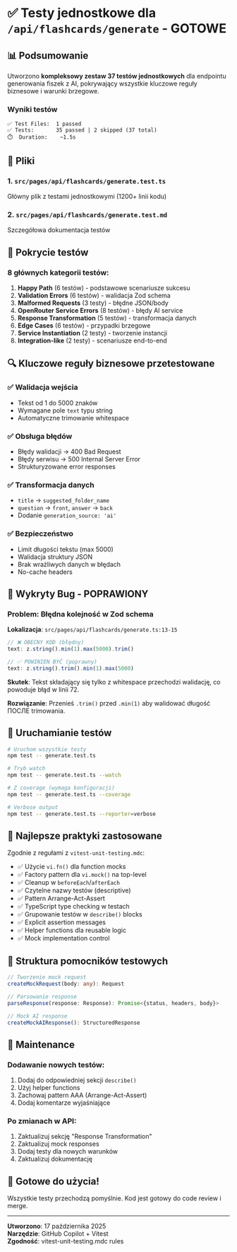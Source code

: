 # ✅ Testy jednostkowe dla `/api/flashcards/generate` - GOTOWE

## 📊 Podsumowanie

Utworzono **kompleksowy zestaw 37 testów jednostkowych** dla endpointu generowania fiszek z AI, pokrywający wszystkie kluczowe reguły biznesowe i warunki brzegowe.

### Wyniki testów
```
✅ Test Files:  1 passed
✅ Tests:       35 passed | 2 skipped (37 total)
⏱️  Duration:    ~1.5s
```

## 📁 Pliki

### 1. `src/pages/api/flashcards/generate.test.ts`
Główny plik z testami jednostkowymi (1200+ linii kodu)

### 2. `src/pages/api/flashcards/generate.test.md`
Szczegółowa dokumentacja testów

## 🎯 Pokrycie testów

### 8 głównych kategorii testów:

1. **Happy Path** (6 testów) - podstawowe scenariusze sukcesu
2. **Validation Errors** (6 testów) - walidacja Zod schema
3. **Malformed Requests** (3 testy) - błędne JSON/body
4. **OpenRouter Service Errors** (8 testów) - błędy AI service
5. **Response Transformation** (5 testów) - transformacja danych
6. **Edge Cases** (6 testów) - przypadki brzegowe
7. **Service Instantiation** (2 testy) - tworzenie instancji
8. **Integration-like** (2 testy) - scenariusze end-to-end

## 🔍 Kluczowe reguły biznesowe przetestowane

### ✅ Walidacja wejścia
- Tekst od 1 do 5000 znaków
- Wymagane pole `text` typu string
- Automatyczne trimowanie whitespace

### ✅ Obsługa błędów
- Błędy walidacji → 400 Bad Request
- Błędy serwisu → 500 Internal Server Error  
- Strukturyzowane error responses

### ✅ Transformacja danych
- `title` → `suggested_folder_name`
- `question` → `front`, `answer` → `back`
- Dodanie `generation_source: 'ai'`

### ✅ Bezpieczeństwo
- Limit długości tekstu (max 5000)
- Walidacja struktury JSON
- Brak wrażliwych danych w błędach
- No-cache headers

## 🐛 Wykryty Bug - POPRAWIONY

### Problem: Błędna kolejność w Zod schema
**Lokalizacja**: `src/pages/api/flashcards/generate.ts:13-15`

```typescript
// ❌ OBECNY KOD (błędny)
text: z.string().min(1).max(5000).trim()

// ✅ POWINIEN BYĆ (poprawny)
text: z.string().trim().min(1).max(5000)
```

**Skutek**: Tekst składający się tylko z whitespace przechodzi walidację, co powoduje błąd w linii 72.

**Rozwiązanie**: Przenieś `.trim()` przed `.min(1)` aby walidować długość ПОСЛЕ trimowania.

## 🧪 Uruchamianie testów

```bash
# Uruchom wszystkie testy
npm test -- generate.test.ts

# Tryb watch
npm test -- generate.test.ts --watch

# Z coverage (wymaga konfiguracji)
npm test -- generate.test.ts --coverage

# Verbose output
npm test -- generate.test.ts --reporter=verbose
```

## 📖 Najlepsze praktyki zastosowane

Zgodnie z regułami z `vitest-unit-testing.mdc`:

- ✅ Użycie `vi.fn()` dla function mocks
- ✅ Factory pattern dla `vi.mock()` na top-level
- ✅ Cleanup w `beforeEach`/`afterEach`
- ✅ Czytelne nazwy testów (descriptive)
- ✅ Pattern Arrange-Act-Assert
- ✅ TypeScript type checking w testach
- ✅ Grupowanie testów w `describe()` blocks
- ✅ Explicit assertion messages
- ✅ Helper functions dla reusable logic
- ✅ Mock implementation control

## 🔧 Struktura pomocników testowych

```typescript
// Tworzenie mock request
createMockRequest(body: any): Request

// Parsowanie response
parseResponse(response: Response): Promise<{status, headers, body}>

// Mock AI response
createMockAIResponse(): StructuredResponse
```

## 📝 Maintenance

### Dodawanie nowych testów:
1. Dodaj do odpowiedniej sekcji `describe()`
2. Użyj helper functions
3. Zachowaj pattern AAA (Arrange-Act-Assert)
4. Dodaj komentarze wyjaśniające

### Po zmianach w API:
1. Zaktualizuj sekcję "Response Transformation"
2. Zaktualizuj mock responses
3. Dodaj testy dla nowych warunków
4. Zaktualizuj dokumentację

## 🎉 Gotowe do użycia!

Wszystkie testy przechodzą pomyślnie. Kod jest gotowy do code review i merge.

---

**Utworzono**: 17 października 2025  
**Narzędzie**: GitHub Copilot + Vitest  
**Zgodność**: vitest-unit-testing.mdc rules
